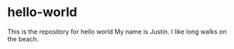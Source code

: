 # hello-world
This is the repository for hello world
My name is Justin. I like long walks on the beach. 
